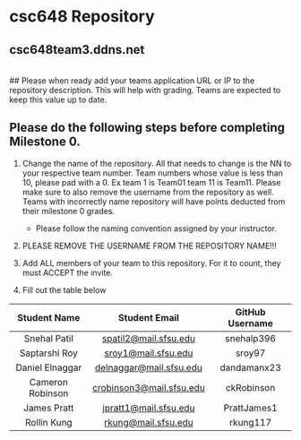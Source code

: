 # csc648 Repository

## csc648team3.ddns.net
<br>
## Please when ready add your teams application URL or IP to the repository description. This will help with grading. Teams are expected to keep this value up to date.

## Please do the following steps before completing Milestone 0.
1. Change the name of the repository. All that needs to change is the NN to your respective team number. Team numbers whose value is less than 10, please pad with a 0. Ex team 1 is Team01 team 11 is Team11. Please make sure to also remove the username from the repository as well. Teams with incorrectly name repository will have points deducted from their milestone 0 grades.
      - Please follow the naming convention assigned by your instructor.

1. PLEASE REMOVE THE USERNAME FROM THE REPOSITORY NAME!!!

2. Add ALL members of your team to this repository. For it to count, they must ACCEPT the invite.

3. Fill out the table below


| Student Name | Student Email | GitHub Username |
|    :---:     |     :---:     |     :---:       |
| Snehal Patil | spatil2@mail.sfsu.edu | snehalp396 |
| Saptarshi Roy | sroy1@mail.sfsu.edu | sroy97 |
| Daniel Elnaggar | delnaggar@mail.sfsu.edu | dandamanx23 |
| Cameron Robinson | crobinson3@mail.sfsu.edu | ckRobinson |
| James Pratt | jpratt1@mail.sfsu.edu | PrattJames1 |
| Rollin Kung | rkung@mail.sfsu.edu | rkung117 |

